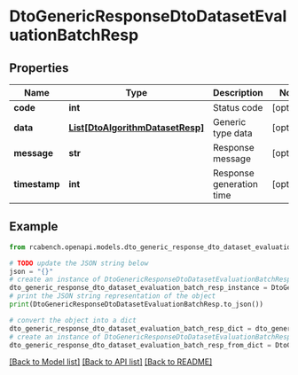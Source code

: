 # DtoGenericResponseDtoDatasetEvaluationBatchResp


## Properties

Name | Type | Description | Notes
------------ | ------------- | ------------- | -------------
**code** | **int** | Status code | [optional] 
**data** | [**List[DtoAlgorithmDatasetResp]**](DtoAlgorithmDatasetResp.md) | Generic type data | [optional] 
**message** | **str** | Response message | [optional] 
**timestamp** | **int** | Response generation time | [optional] 

## Example

```python
from rcabench.openapi.models.dto_generic_response_dto_dataset_evaluation_batch_resp import DtoGenericResponseDtoDatasetEvaluationBatchResp

# TODO update the JSON string below
json = "{}"
# create an instance of DtoGenericResponseDtoDatasetEvaluationBatchResp from a JSON string
dto_generic_response_dto_dataset_evaluation_batch_resp_instance = DtoGenericResponseDtoDatasetEvaluationBatchResp.from_json(json)
# print the JSON string representation of the object
print(DtoGenericResponseDtoDatasetEvaluationBatchResp.to_json())

# convert the object into a dict
dto_generic_response_dto_dataset_evaluation_batch_resp_dict = dto_generic_response_dto_dataset_evaluation_batch_resp_instance.to_dict()
# create an instance of DtoGenericResponseDtoDatasetEvaluationBatchResp from a dict
dto_generic_response_dto_dataset_evaluation_batch_resp_from_dict = DtoGenericResponseDtoDatasetEvaluationBatchResp.from_dict(dto_generic_response_dto_dataset_evaluation_batch_resp_dict)
```
[[Back to Model list]](../README.md#documentation-for-models) [[Back to API list]](../README.md#documentation-for-api-endpoints) [[Back to README]](../README.md)


